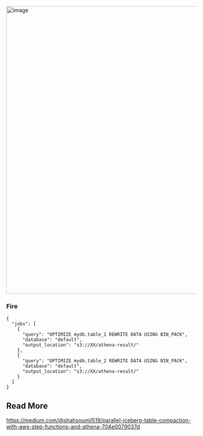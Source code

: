 

<img width="763" alt="image" src="https://github.com/user-attachments/assets/71249a9c-cf5f-44a2-b01f-751fe9aaff49" />

### Fire
```
{
  "jobs": [
    {
      "query": "OPTIMIZE mydb.table_1 REWRITE DATA USING BIN_PACK",
      "database": "default",
      "output_location": "s3://XX/athena-result/"
    },
    {
      "query": "OPTIMIZE mydb.table_2 REWRITE DATA USING BIN_PACK",
      "database": "default",
      "output_location": "s3://XX/athena-result/"
    }
  ]
}

```

## Read More
https://medium.com/@shahsoumil519/parallel-iceberg-table-compaction-with-aws-step-functions-and-athena-704e0079037d
